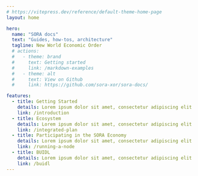 ```yaml
---
# https://vitepress.dev/reference/default-theme-home-page
layout: home

hero:
  name: "SORA docs"
  text: "Guides, how-tos, architecture"
  tagline: New World Economic Order
  # actions:
  #   - theme: brand
  #     text: Getting started
  #     link: /markdown-examples
  #   - theme: alt
  #     text: View on Github
  #     link: https://github.com/sora-xor/sora-docs/

features:
  - title: Getting Started
    details: Lorem ipsum dolor sit amet, consectetur adipiscing elit
    link: /introduction
  - title: Ecosystem
    details: Lorem ipsum dolor sit amet, consectetur adipiscing elit
    link: /integrated-plan
  - title: Participating in the SORA Economy
    details: Lorem ipsum dolor sit amet, consectetur adipiscing elit
    link: /running-a-node
  - title: BUIDL
    details: Lorem ipsum dolor sit amet, consectetur adipiscing elit
    link: /buidl
---
```

